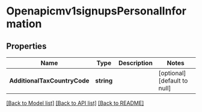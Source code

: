# Openapicmv1signupsPersonalInformation

## Properties
Name | Type | Description | Notes
------------ | ------------- | ------------- | -------------
**AdditionalTaxCountryCode** | **string** |  | [optional] [default to null]

[[Back to Model list]](../README.md#documentation-for-models) [[Back to API list]](../README.md#documentation-for-api-endpoints) [[Back to README]](../README.md)

